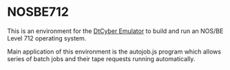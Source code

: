 # NOSBE712

This is an environment for the [DtCyber Emulator](https://github.com/kej715/DtCyber) to build and run an NOS/BE Level 712 operating system.

Main application of this environment is the autojob.js program which allows
series of batch jobs and their tape requests running automatically.

